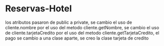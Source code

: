 # Reservas-Hotel
los atributos pasaron de public a private, se cambio el uso de cliente.nombre por el uso del metodo cliente.getNombre, se cambio el uso de cliente.tarjetaCredito por el uso del metodo cliente.getTarjetaCredito, el pago se cambio a una clase aparte, se creo la clase tarjeta de credito
